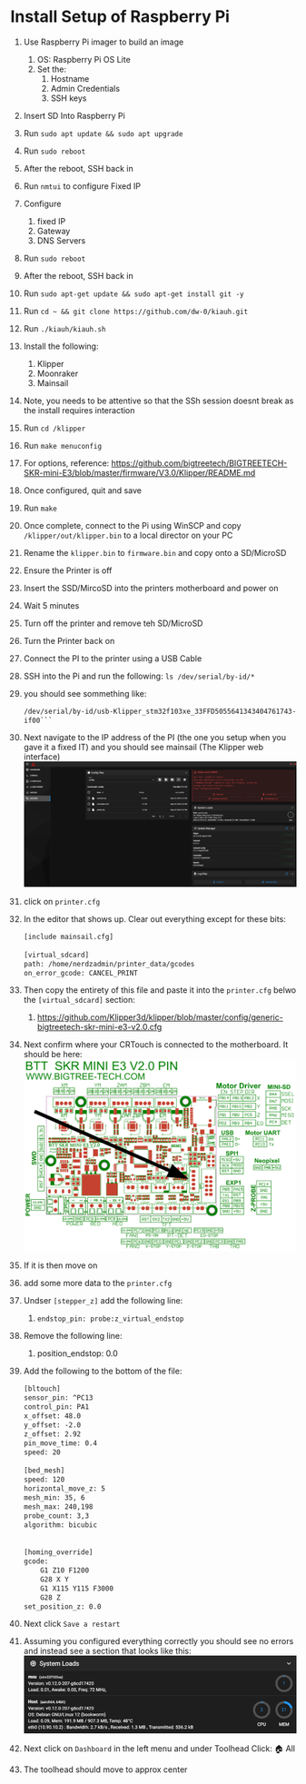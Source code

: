 <!--
Markdown reference: https://www.markdownguide.org/basic-syntax/#ordered-lists
-->

# Install Setup of Raspberry Pi

1. Use Raspberry Pi imager to build an image
	1. OS: Raspberry Pi OS Lite
	1. Set the:
		1. Hostname
		1. Admin Credentials
		1. SSH keys
1. Insert SD Into Raspberry Pi
1. Run `sudo apt update && sudo apt upgrade`
1. Run `sudo reboot`
1. After the reboot, SSH back in
1. Run `nmtui` to configure Fixed IP
1. Configure
    1. fixed IP
    1. Gateway
    1. DNS Servers
1. Run `sudo reboot`
1. After the reboot, SSH back in
1. Run `sudo apt-get update && sudo apt-get install git -y`
1. Run `cd ~ && git clone https://github.com/dw-0/kiauh.git`
1. Run `./kiauh/kiauh.sh`
1. Install the following:
    1. Klipper
    1. Moonraker
    1. Mainsail
1. Note, you needs to be attentive so that the SSh session doesnt break as the install requires interaction
1. Run `cd /klipper`
1. Run `make menuconfig`
1. For options, reference: https://github.com/bigtreetech/BIGTREETECH-SKR-mini-E3/blob/master/firmware/V3.0/Klipper/README.md
1. Once configured, quit and save
1. Run `make`
1. Once complete, connect to the Pi using WinSCP and copy `/klipper/out/klipper.bin` to a local director on your PC
1. Rename the `klipper.bin` to `firmware.bin` and copy onto a SD/MicroSD
1. Ensure the Printer is off
1. Insert the SSD/MircoSD into the printers motherboard and power on
1. Wait 5 minutes
1. Turn off the printer and remove teh SD/MicroSD
1. Turn the Printer back on
1. Connect the PI to the printer using a USB Cable
1. SSH into the Pi and run the following: `ls /dev/serial/by-id/*`
1. you should see sommething like: 
    ```ls /dev/serial/by-id/*
    /dev/serial/by-id/usb-Klipper_stm32f103xe_33FFD5055641343404761743-if00```
1. Next navigate to the IP address of the PI (the one you setup when you gave it a fixed IT) and you should see mainsail (The Klipper web interface)
    ![mailsail web interface image](images/mainsail_01.png)

1. click on `printer.cfg`
1. In the editor that shows up. Clear out everything except for these bits:
    ```
    [include mainsail.cfg]

    [virtual_sdcard]
    path: /home/nerdzadmin/printer_data/gcodes
    on_error_gcode: CANCEL_PRINT
1. Then copy the entirety of this file and paste it into the `printer.cfg` belwo the `[virtual_sdcard]` section:
    1. https://github.com/Klipper3d/klipper/blob/master/config/generic-bigtreetech-skr-mini-e3-v2.0.cfg
1. Next confirm where your CRTouch is connected to the motherboard. It should be here:
    ![motherboard pinout](images/btt_skr_mini_e3_v2.0_pinout_crtouch-location.png)
1. If it is then move on
1. add some more data to the `printer.cfg`
1. Undser `[stepper_z]` add the following line:
    1. `endstop_pin: probe:z_virtual_endstop`
1. Remove the following line:
    1. position_endstop: 0.0
1. Add the following to the bottom of the file:
    ```
    [bltouch]
    sensor_pin: ^PC13
    control_pin: PA1
    x_offset: 48.0
    y_offset: -2.0
    z_offset: 2.92
    pin_move_time: 0.4
    speed: 20

    [bed_mesh]
    speed: 120
    horizontal_move_z: 5
    mesh_min: 35, 6
    mesh_max: 240,198
    probe_count: 3,3
    algorithm: bicubic


    [homing_override]
    gcode:
        G1 Z10 F1200 
        G28 X Y
        G1 X115 Y115 F3000
        G28 Z
    set_position_z: 0.0
1. Next click `Save a restart`
1. Assuming you configured everything correctly you should see no errors and instead see a section that looks like this:
    ![mailsail web interface image](images/mainsail_02.png)
1. Next click on `Dashboard` in the left menu and under Toolhead Click: :house: All
1. The toolhead should move to approx center